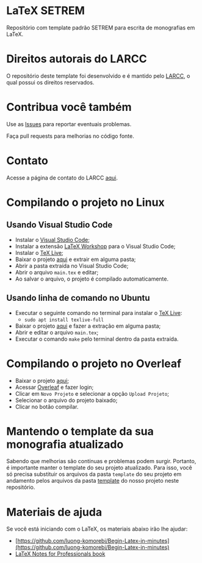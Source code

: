 # LaTeX SETREM

Repositório com template padrão SETREM para escrita de monografias em LaTeX. 

# Direitos autorais do LARCC

O repositório deste template foi desenvolvido e é mantido pelo [LARCC](http://larcc.setrem.com.br), o qual possui os direitos reservados.

# Contribua você também

Use as [Issues](https://github.com/larcc-group/latex-setrem/issues) para reportar eventuais problemas.

Faça pull requests para melhorias no código fonte. 

# Contato

Acesse a página de contato do LARCC [aqui](http://larcc.setrem.com.br/en/contact/).

# Compilando o projeto no Linux

## Usando Visual Studio Code

- Instalar o [Visual Studio Code](https://code.visualstudio.com/);
- Instalar a extensão [LaTeX Workshop](https://marketplace.visualstudio.com/items?itemName=James-Yu.latex-workshop) para o Visual Studio Code;
- Instalar o [TeX Live](https://tug.org/texlive/);
- Baixar o projeto [aqui](https://github.com/larcc-group/latex-setrem/archive/master.zip) e extrair em alguma pasta;
- Abrir a pasta extraída no Visual Studio Code;
- Abrir o arquivo `main.tex` e editar;
- Ao salvar o arquivo, o projeto é compilado automaticamente.

## Usando linha de comando no **Ubuntu**

- Executar o seguinte comando no terminal para instalar o [TeX Live](https://tug.org/texlive/):
  - `sudo apt install texlive-full`
- Baixar o projeto [aqui](https://github.com/larcc-group/latex-setrem/archive/master.zip) e fazer a extração em alguma pasta;
- Abrir e editar o arquivo `main.tex`;
- Executar o comando `make` pelo terminal dentro da pasta extraída.

# Compilando o projeto no Overleaf

- Baixar o projeto [aqui](https://github.com/larcc-group/latex-setrem/archive/master.zip);
- Acessar [Overleaf](https://www.overleaf.com) e fazer login;
- Clicar em `Novo Projeto` e selecionar a opção `Upload Projeto`;
- Selecionar o arquivo do projeto baixado;
- Clicar no botão compilar.

# Mantendo o template da sua monografia atualizado

Sabendo que melhorias são contínuas e problemas podem surgir. Portanto, é importante manter o template do seu projeto atualizado. Para isso, você só precisa substituir os arquivos da pasta `template` do seu projeto em andamento pelos arquivos da pasta [template](https://github.com/larcc-group/latex-setrem/tree/master/template) do nosso projeto neste repositório.

# Materiais de ajuda

Se você está iniciando com o LaTeX, os materiais abaixo irão lhe ajudar:

- [https://github.com/luong-komorebi/Begin-Latex-in-minutes](https://github.com/luong-komorebi/Begin-Latex-in-minutes)
- [LaTeX Notes for Professionals book](https://goalkicker.com/LaTeXBook/)